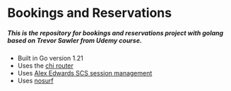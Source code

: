 # Bookings and Reservations 
##### This is the repository for bookings and reservations project with golang based on Trevor Sawler from Udemy course.

- Built in Go version 1.21
- Uses the [chi router](https://github.com/go-chi/chi)
- Uses [Alex Edwards SCS session management](https://github.com/alexedwards/scs)
- Uses [nosurf](https://github.com/justinas/nosurf)